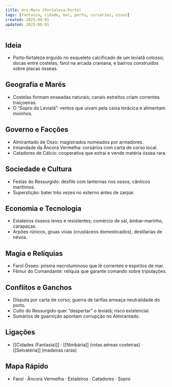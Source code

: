 ```yaml
---
title: Arx-Mare (Fortaleza-Porto)
tags: [fantasia, cidade, mar, porto, corsários, ossos]
created: 2025-09-01
updated: 2025-09-01
---
```


## Ideia
- Porto‑fortaleza erguido no esqueleto calcificado de um leviatã colosso; docas entre costelas, farol na arcada craniana, e bairros construídos sobre placas ósseas.

## Geografia e Marés
- Costelas formam enseadas naturais; canais estreitos criam correntes traiçoeiras.
- O “Sopro do Leviatã”: ventos que uivam pela caixa torácica e alimentam moinhos.

## Governo e Facções
- Almirantado de Osso: magistrados nomeados por armadores.
- Irmandade da Âncora Vermelha: corsários com carta de corso local.
- Catadores de Cálcio: cooperativa que extrai e vende matéria óssea rara.

## Sociedade e Cultura
- Festas do Ressurgido: desfile com lanternas nos ossos; cânticos marítimos.
- Superstição: bater três vezes no esterno antes de zarpar.

## Economia e Tecnologia
- Estaleiros ósseos leves e resistentes; comércio de sal, âmbar‑marinho, carapaças.
- Arpões rúnicos, gruas vivas (crustáceos domesticados), destilarias de névoa.

## Magia e Relíquias
- Farol Ósseo: prisma necroluminoso que lê correntes e espíritos de mar.
- Fêmur do Comandante: relíquia que garante comando sobre tripulações.

## Conflitos e Ganchos
- Disputa por carta de corso; guerra de tarifas ameaça neutralidade do porto.
- Culto do Ressurgido quer “despertar” o leviatã; risco existencial.
- Sumários de guarnição apontam corrupção no Almirantado.

## Ligações
- [[Cidades (Fantasia)]] · [[Nimbária]] (rotas aéreas costeiras) · [[Selvatéria]] (madeiras raras)

## Mapa Rápido
- Farol · Âncora Vermelha · Estaleiros · Catadores · Sopro

